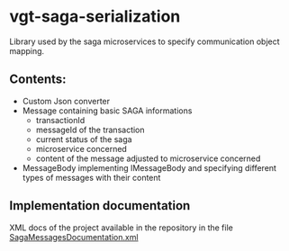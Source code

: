 # vgt-saga-serialization

Library used by the saga microservices to specify communication object mapping.

## Contents:
- Custom Json converter
- Message containing basic SAGA informations
  - transactionId
  - messageId of the transaction
  - current status of the saga
  - microservice concerned
  - content of the message adjusted to microservice concerned
- MessageBody implementing IMessageBody and specifying different types of messages with their content

## Implementation documentation
XML docs of the project available in the repository in the
file [SagaMessagesDocumentation.xml](SagaMessagesDocumentation.xml)